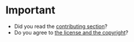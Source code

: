 # Important

* Did you read the [contributing section](https://framagit.org/dystopia-project/simple-email/blob/master/CONTRIBUTING.md)?
* Do you agree to [the license and the copyright](https://framagit.org/dystopia-project/simple-email/tree/master#license)?
